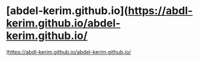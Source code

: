# [abdel-kerim.github.io](https://abdl-kerim.github.io/abdel-kerim.github.io/
)https://abdl-kerim.github.io/abdel-kerim.github.io/
